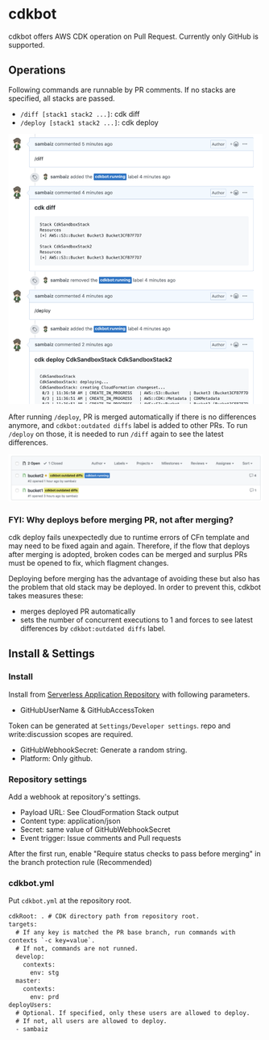 # cdkbot

cdkbot offers AWS CDK operation on Pull Request.
Currently only GitHub is supported.

## Operations

Following commands are runnable by PR comments. 
If no stacks are specified, all stacks are passed.

- `/diff [stack1 stack2 ...]`: cdk diff
- `/deploy [stack1 stack2 ...]`: cdk deploy

![run /diff and /deploy](./doc-assets/run-diff-deploy.png)

After running `/deploy`, 
PR is merged automatically if there is no differences anymore, 
and `cdkbot:outdated diffs` label is added to other PRs. 
To run `/deploy` on those, 
it is needed to run `/diff` again to see the latest differences.

![oudated diffs label](./doc-assets/outdated-diffs.png)

### FYI: Why deploys before merging PR, not after merging?

cdk deploy fails unexpectedly due to runtime errors of CFn template and may need to be fixed again and again.
Therefore, if the flow that deploys after merging is adopted, 
broken codes can be merged and surplus PRs must be opened to fix, which flagment changes. 

Deploying before merging has the advantage of avoiding these 
but also has the problem that old stack may be deployed.
In order to prevent this, cdkbot takes measures these:

- merges deployed PR automatically
- sets the number of concurrent executions to 1 and forces to see latest differences by `cdkbot:outdated diffs` label.

## Install & Settings

### Install

Install from [Serverless Application Repository](https://serverlessrepo.aws.amazon.com/applications/arn:aws:serverlessrepo:us-east-1:524580158183:applications~cdkbot)
with following parameters.

- GitHubUserName & GitHubAccessToken

Token can be generated at `Settings/Developer settings`.
repo and write:discussion scopes are required.

- GitHubWebhookSecret: Generate a random string.
- Platform: Only github.

### Repository settings

Add a webhook at repository's settings. 

- Payload URL: See CloudFormation Stack output
- Content type: application/json 
- Secret: same value of GitHubWebhookSecret
- Event trigger: Issue comments and Pull requests

After the first run, enable "Require status checks to pass before merging" 
in the branch protection rule (Recommended)

### cdkbot.yml

Put `cdkbot.yml` at the repository root.

```
cdkRoot: . # CDK directory path from repository root.
targets:
  # If any key is matched the PR base branch, run commands with contexts `-c key=value`.
  # If not, commands are not runned.
  develop:
    contexts:
      env: stg
  master:
    contexts:
      env: prd
deployUsers:
  # Optional. If specified, only these users are allowed to deploy.
  # If not, all users are allowed to deploy.
  - sambaiz
```

